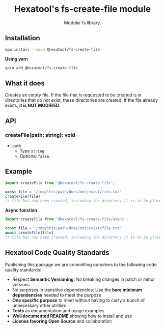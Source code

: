 <h1 align="center">
  Hexatool's fs-create-file module 
</h1>

<p align="center">
  Modular fs library.
</p>

## Installation

```bash
npm install --save @hexatool/fs-create-file
```

**Using yarn**

```bash
yarn add @hexatool/fs-create-file
```

## What it does
Creates an empty file. If the file that is requested to be created is in directories that do not exist, these directories are created. 
If the file already exists, **it is NOT MODIFIED**.

## API

### createFile(path: string): void
- `path`
   - Type `string`.
   - Optional `false`.


## Example

```typescript
import createFile from '@hexatool/fs-create-file';

const file = '/tmp/this/path/does/not/exist/file.txt'
createFile(file)
// file has now been created, including the directory it is to be placed in
```

**Async function**

```typescript
import createFile from '@hexatool/fs-create-file/async';

const file = '/tmp/this/path/does/not/exist/file.txt'
await createFile(file)
// file has now been created, including the directory it is to be placed in
```

## Hexatool Code Quality Standards

Publishing this package we are committing ourselves to the following code quality standards:

- Respect **Semantic Versioning**: No breaking changes in patch or minor versions
- No surprises in transitive dependencies: Use the **bare minimum dependencies** needed to meet the purpose
- **One specific purpose** to meet without having to carry a bunch of unnecessary other utilities
- **Tests** as documentation and usage examples
- **Well documented README** showing how to install and use
- **License favoring Open Source** and collaboration
